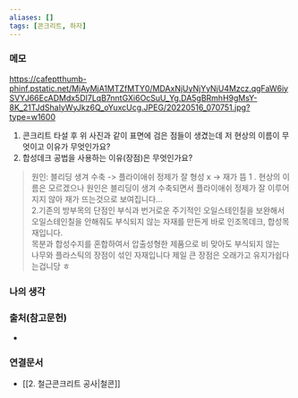 ```yaml
---
aliases: []
tags: [콘크리트, 하자]
---
```

### 메모
https://cafeptthumb-phinf.pstatic.net/MjAyMjA1MTZfMTY0/MDAxNjUyNjYyNjU4Mzcz.qgFaW6iySVYJ66EcADMdx5DI7LqB7nntGXi6OcSuU_Yg.DA5gBRmhH9gMsY-8K_21TJdShaIyWyJkz6Q_oYuxcUcg.JPEG/20220516_070751.jpg?type=w1600
1. 콘크리트 타설 후 위 사진과 같이 표면에 검은 점들이 생겼는데 저 현상의 이름이 무엇이고 이유가 무엇인가요?
2. 합성데크 공법을 사용하는 이유(장점)은 무엇인가요?

> 원인: 블리딩 생겨 수축 -> 플라이애쉬 정제가 잘 형성 x -> 재가 뜸
1 . 현상의 이름은 모르겠으나 원인은 블리딩이 생겨 수축되면서 플라이애쉬 정제가 잘 이루어지지 않아 재가 뜨는것으로 보여집니다...  
2.기존의 방부목의 단점인 부식과 번거로운 주기적인 오일스테인칠을 보완해서  
오일스테인칠을 안해줘도 부식되지 않는 자재를 만든게 바로 인조목데크, 합성목재입니다.  
목분과 합성수지를 혼합하여서 압출성형한 제품으로 비 맞아도 부식되지 않는  
나무와 플라스틱의 장점이 섞인 자재입니다 제일 큰 장점은 오래가고 유지가쉽다는겁니당 ㅎ

### 나의 생각
>
### 출처(참고문헌)
- 

### 연결문서
- [[2. 철근콘크리트 공사|철콘]]